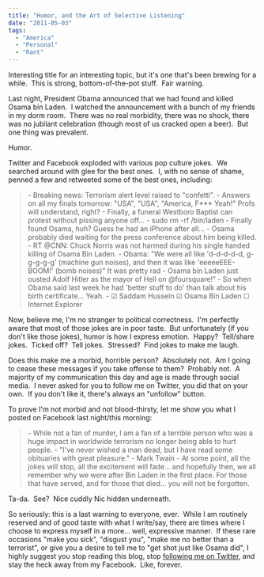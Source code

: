 ```yaml
---
title: "Humor, and the Art of Selective Listening"
date: "2011-05-03"
tags:
  - "America"
  - "Personal"
  - "Rant"
---
```


Interesting title for an interesting topic, but it's one that's been brewing for a while.  This is strong, bottom-of-the-pot stuff.  Fair warning.

Last night, President Obama announced that we had found and killed Osama bin Laden.  I watched the announcement with a bunch of my friends in my dorm room.  There was no real morbidity, there was no shock, there was no jubilant celebration (though most of us cracked open a beer).  But one thing was prevalent.

Humor.

Twitter and Facebook exploded with various pop culture jokes.  We searched around with glee for the best ones.  I, with no sense of shame, penned a few and retweeted some of the best ones, including:

> \- Breaking news: Terrorism alert level raised to "confetti". - Answers on all my finals tomorrow: "USA", "USA", "America, F\*\*\* Yeah!" Profs will understand, right? - Finally, a funeral Westboro Baptist can protest without pissing anyone off... - sudo rm -rf /bin/laden - Finally found Osama, huh? Guess he had an iPhone after all... - Osama probably died waiting for the press conference about him being killed. - RT @CNN: Chuck Norris was not harmed during his single handed killing of Osama Bin Laden. - Obama: "We were all like 'd-d-d-d-d, g-g-g-g-g' (machine gun noises), and then it was like 'eeeeeEEE-BOOM!' (bomb noises)" It was pretty rad - Osama bin Laden just ousted Adolf Hitler as the mayor of Hell on @foursquare!” - So when Obama said last week he had 'better stuff to do' than talk about his birth certificate... Yeah. - ☑ Saddam Hussein ☑ Osama Bin Laden ☐ Internet Explorer

Now, believe me, I'm no stranger to political correctness.  I'm perfectly aware that most of those jokes are in poor taste.  But unfortunately (if you don't like those jokes), humor is how I express emotion.  Happy?  Tell/share jokes.  Ticked off?  Tell jokes.  Stressed?  Find jokes to make me laugh.

Does this make me a morbid, horrible person?  Absolutely not.  Am I going to cease these messages if you take offense to them?  Probably not.  A majority of my communication this day and age is made through social media.  I never asked for you to follow me on Twitter, you did that on your own.  If you don't like it, there's always an "unfollow" button.

To prove I'm not morbid and not blood-thirsty, let me show you what I posted on Facebook last night/this morning:

> \- While not a fan of murder, I am a fan of a terrible person who was a huge impact in worldwide terrorism no longer being able to hurt people. - "I've never wished a man dead, but I have read some obituaries with great pleasure." - Mark Twain - At some point, all the jokes will stop, all the excitement will fade... and hopefully then, we all remember why we were after Bin Laden in the first place. For those that have served, and for those that died... you will not be forgotten.

Ta-da.  See?  Nice cuddly Nic hidden underneath.

So seriously: this is a last warning to everyone, ever.  While I am routinely reserved and of good taste with what I write/say, there are times where I choose to express myself in a more... well, expressive manner.  If these rare occasions "make you sick", "disgust you", "make me no better than a terrorist", or give you a desire to tell me to "get shot just like Osama did", I highly suggest you stop reading this blog, stop [following me on Twitter](http://www.twitter.com/niclake), and stay the heck away from my Facebook.  Like, forever.

</rant>
